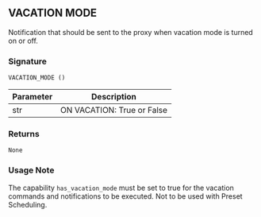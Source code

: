 ## VACATION MODE

Notification that should be sent to the proxy when vacation mode is turned on or off.


### Signature

`VACATION_MODE ()` 


| Parameter | Description |
| --- | --- |
| str | ON VACATION: True or False |


### Returns

`None`


### Usage Note
The capability `has_vacation_mode`  must be set to true for the vacation commands and notifications to be executed. Not to be used with Preset Scheduling.



